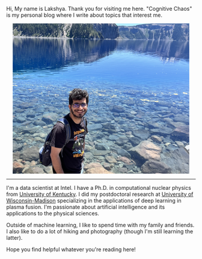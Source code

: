 Hi, My name is Lakshya. Thank you for visiting me here. "Cognitive Chaos" is my personal blog where I write about topics that interest me.

<style>
img {
  display: block;
  margin-left: auto;
  margin-right: auto;
}
</style>

<img src="images/lakshya_malhotra.jpg" alt="image" style="width:470px;height:400px;" class="center">

---
<!-- <center>
  <div style="width: 470px; height: 400px; border-radius: 00px; box-shadow: 0px 0px 0px 0 #000;
              background-position: center center;
              background-size: cover;
              background-image: url('images/lakshya_malhotra.jpg');">
  </div>
</center> -->


I'm a data scientist at Intel. I have a Ph.D. in computational nuclear physics from [University of Kentucky](https://www.uky.edu/). I did my postdoctoral research at [University of Wisconsin-Madison](https://www.wisc.edu/) specializing in the applications of deep learning in plasma fusion. I'm passionate about artificial intelligence and its applications to the physical sciences.

Outside of machine learning, I like to spend time with my family and friends. I also like to do a lot of hiking and photography (though I'm still learning the latter).

Hope you find helpful whatever you're reading here!

<!-- Google tag (gtag.js) -->
<script async src="https://www.googletagmanager.com/gtag/js?id=G-22GL1YEN2P"></script>
<script>
  window.dataLayer = window.dataLayer || [];
  function gtag(){dataLayer.push(arguments);}
  gtag('js', new Date());

  gtag('config', 'G-22GL1YEN2P');
</script>
